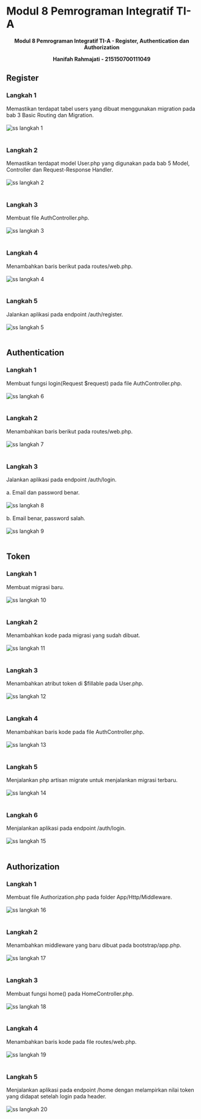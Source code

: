 # Modul 8 Pemrograman Integratif TI-A

<div align="center">
<strong><p>Modul 8 Pemrograman Integratif TI-A - Register, Authentication dan Authorization</p></strong>
<strong><p>Hanifah Rahmajati - 215150700111049</p></strong>
</div>  
  
## Register
### Langkah 1
Memastikan terdapat tabel users yang dibuat menggunakan migration pada bab 3 Basic Routing dan Migration. <br /><br />
![ss langkah 1](../Screenshot/Modul8/ss01.png) <br /><br />

### Langkah 2
Memastikan terdapat model User.php yang digunakan pada bab 5 Model, Controller dan Request-Response Handler. <br /><br />
![ss langkah 2](../Screenshot/Modul8/ss02.png) <br /><br />

### Langkah 3
Membuat file AuthController.php. <br /><br />
![ss langkah 3](../Screenshot/Modul8/ss03.png) <br /><br />

### Langkah 4
Menambahkan baris berikut pada routes/web.php. <br /><br />
![ss langkah 4](../Screenshot/Modul8/ss04.png) <br /><br />

### Langkah 5
Jalankan aplikasi pada endpoint /auth/register. <br /><br />
![ss langkah 5](../Screenshot/Modul8/ss05.png) <br /><br />

## Authentication
### Langkah 1
Membuat fungsi login(Request $request) pada file AuthController.php. <br /><br />
![ss langkah 6](../Screenshot/Modul8/ss06.png) <br /><br />

### Langkah 2
Menambahkan baris berikut pada routes/web.php. <br /><br />
![ss langkah 7](../Screenshot/Modul8/ss07.png) <br /><br />

### Langkah 3
Jalankan aplikasi pada endpoint /auth/login. <br /><br />
a. Email dan password benar. <br /><br />
![ss langkah 8](../Screenshot/Modul8/ss08.png) <br /><br />
b. Email benar, password salah. <br /><br />
![ss langkah 9](../Screenshot/Modul8/ss09.png) <br /><br />

## Token
### Langkah 1
Membuat migrasi baru. <br /><br />
![ss langkah 10](../Screenshot/Modul8/ss10.png) <br /><br />

### Langkah 2
Menambahkan kode pada migrasi yang sudah dibuat. <br /><br />
![ss langkah 11](../Screenshot/Modul8/ss11.png) <br /><br />

### Langkah 3
Menambahkan atribut token di $fillable pada User.php. <br /><br />
![ss langkah 12](../Screenshot/Modul8/ss12.png) <br /><br />

### Langkah 4
Menambahkan baris kode pada file AuthController.php. <br /><br />
![ss langkah 13](../Screenshot/Modul8/ss13.png) <br /><br />

### Langkah 5
Menjalankan php artisan migrate untuk menjalankan migrasi terbaru. <br /><br />
![ss langkah 14](../Screenshot/Modul8/ss14.png) <br /><br />

### Langkah 6
Menjalankan aplikasi pada endpoint /auth/login. <br /><br />
![ss langkah 15](../Screenshot/Modul8/ss15.png) <br /><br />

## Authorization
### Langkah 1
Membuat file Authorization.php pada folder App/Http/Middleware. <br /><br />
![ss langkah 16](../Screenshot/Modul8/ss16.png) <br /><br />

### Langkah 2
Menambahkan middleware yang baru dibuat pada bootstrap/app.php. <br /><br />
![ss langkah 17](../Screenshot/Modul8/ss17.png) <br /><br />

### Langkah 3
Membuat fungsi home() pada HomeController.php. <br /><br />
![ss langkah 18](../Screenshot/Modul8/ss18.png) <br /><br />

### Langkah 4
Menambahkan baris kode pada file routes/web.php. <br /><br />
![ss langkah 19](../Screenshot/Modul8/ss19.png) <br /><br />

### Langkah 5
Menjalankan aplikasi pada endpoint /home dengan melampirkan nilai token yang didapat setelah login pada header. <br /><br />
![ss langkah 20](../Screenshot/Modul8/ss20.png) <br /><br />

